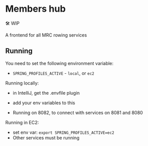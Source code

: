 # Members hub

🛠️ WIP

A frontend for all MRC rowing services

## Running

You need to set the following environment variable: 
- `SPRING_PROFILES_ACTIVE` - `local`, or `ec2`

Running locally:
- in IntelliJ, get the .envfile plugin
- add your env variables to this 


- Running on 8082, to connect with services on 8081 and 8080

Running in EC2: 
- set env var: `export SPRING_PROFILES_ACTIVE=ec2`
- Other services must be running 
